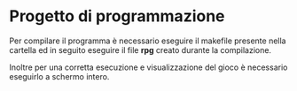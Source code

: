 # Progetto di programmazione

Per compilare il programma è necessario eseguire il makefile presente nella cartella ed in seguito eseguire il file **rpg** creato durante la compilazione.

Inoltre per una corretta esecuzione e visualizzazione del gioco è necessario eseguirlo a schermo intero.
